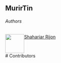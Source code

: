 <div style="display:flex  justify-content:center;">
  <h2>MurirTin</h2> 
<h6>Authors</h6>
<div style="display: flex;">
  <img src="https://avatars.githubusercontent.com/u/54738067?v=4&size=64" width="60px;"/><br /><a href="https://github.com/rijonshahariar">Shahariar Rijon</a> <br/><br/>
</div>
# Contributors
</div>




